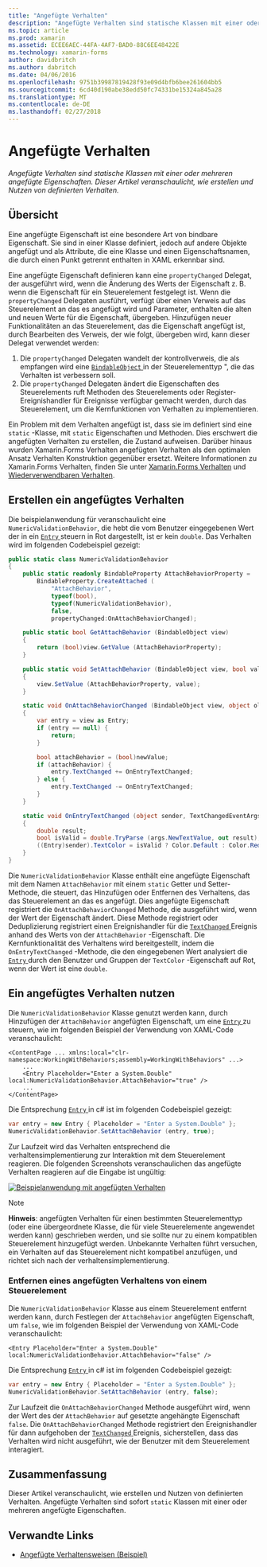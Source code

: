 ```yaml
---
title: "Angefügte Verhalten"
description: "Angefügte Verhalten sind statische Klassen mit einer oder mehreren angefügte Eigenschaften. Dieser Artikel veranschaulicht, wie erstellen und Nutzen von definierten Verhalten."
ms.topic: article
ms.prod: xamarin
ms.assetid: ECEE6AEC-44FA-4AF7-BAD0-88C6EE48422E
ms.technology: xamarin-forms
author: davidbritch
ms.author: dabritch
ms.date: 04/06/2016
ms.openlocfilehash: 9751b39987819428f93e09d4bfb6bee261604bb5
ms.sourcegitcommit: 6cd40d190abe38edd50fc74331be15324a845a28
ms.translationtype: MT
ms.contentlocale: de-DE
ms.lasthandoff: 02/27/2018
---
```

# <a name="attached-behaviors"></a>Angefügte Verhalten

_Angefügte Verhalten sind statische Klassen mit einer oder mehreren angefügte Eigenschaften. Dieser Artikel veranschaulicht, wie erstellen und Nutzen von definierten Verhalten._

## <a name="overview"></a>Übersicht

Eine angefügte Eigenschaft ist eine besondere Art von bindbare Eigenschaft. Sie sind in einer Klasse definiert, jedoch auf andere Objekte angefügt und als Attribute, die eine Klasse und einen Eigenschaftsnamen, die durch einen Punkt getrennt enthalten in XAML erkennbar sind.

Eine angefügte Eigenschaft definieren kann eine `propertyChanged` Delegat, der ausgeführt wird, wenn die Änderung des Werts der Eigenschaft z. B. wenn die Eigenschaft für ein Steuerelement festgelegt ist. Wenn die `propertyChanged` Delegaten ausführt, verfügt über einen Verweis auf das Steuerelement an das es angefügt wird und Parameter, enthalten die alten und neuen Werte für die Eigenschaft, übergeben. Hinzufügen neuer Funktionalitäten an das Steuerelement, das die Eigenschaft angefügt ist, durch Bearbeiten des Verweis, der wie folgt, übergeben wird, kann dieser Delegat verwendet werden:

1. Die `propertyChanged` Delegaten wandelt der kontrollverweis, die als empfangen wird eine [ `BindableObject` ](https://developer.xamarin.com/api/type/Xamarin.Forms.BindableObject/)in der Steuerelementtyp ", die das Verhalten ist verbessern soll.
1. Die `propertyChanged` Delegaten ändert die Eigenschaften des Steuerelements ruft Methoden des Steuerelements oder Register-Ereignishandler für Ereignisse verfügbar gemacht werden, durch das Steuerelement, um die Kernfunktionen von Verhalten zu implementieren.

Ein Problem mit dem Verhalten angefügt ist, dass sie im definiert sind eine `static` -Klasse, mit `static` Eigenschaften und Methoden. Dies erschwert die angefügten Verhalten zu erstellen, die Zustand aufweisen. Darüber hinaus wurden Xamarin.Forms Verhalten angefügten Verhalten als den optimalen Ansatz Verhalten Konstruktion gegenüber ersetzt. Weitere Informationen zu Xamarin.Forms Verhalten, finden Sie unter [Xamarin.Forms Verhalten](~/xamarin-forms/app-fundamentals/behaviors/creating.md) und [Wiederverwendbaren Verhalten](~/xamarin-forms/app-fundamentals/behaviors/reusable/index.md).

## <a name="creating-an-attached-behavior"></a>Erstellen ein angefügtes Verhalten

Die beispielanwendung für veranschaulicht eine `NumericValidationBehavior`, die hebt die vom Benutzer eingegebenen Wert der in ein [ `Entry` ](https://developer.xamarin.com/api/type/Xamarin.Forms.Entry/) steuern in Rot dargestellt, ist er kein `double`. Das Verhalten wird im folgenden Codebeispiel gezeigt:

```csharp
public static class NumericValidationBehavior
{
    public static readonly BindableProperty AttachBehaviorProperty =
        BindableProperty.CreateAttached (
            "AttachBehavior",
            typeof(bool),
            typeof(NumericValidationBehavior),
            false,
            propertyChanged:OnAttachBehaviorChanged);

    public static bool GetAttachBehavior (BindableObject view)
    {
        return (bool)view.GetValue (AttachBehaviorProperty);
    }

    public static void SetAttachBehavior (BindableObject view, bool value)
    {
        view.SetValue (AttachBehaviorProperty, value);
    }

    static void OnAttachBehaviorChanged (BindableObject view, object oldValue, object newValue)
    {
        var entry = view as Entry;
        if (entry == null) {
            return;
        }

        bool attachBehavior = (bool)newValue;
        if (attachBehavior) {
            entry.TextChanged += OnEntryTextChanged;
        } else {
            entry.TextChanged -= OnEntryTextChanged;
        }
    }

    static void OnEntryTextChanged (object sender, TextChangedEventArgs args)
    {
        double result;
        bool isValid = double.TryParse (args.NewTextValue, out result);
        ((Entry)sender).TextColor = isValid ? Color.Default : Color.Red;
    }
}
```

Die `NumericValidationBehavior` Klasse enthält eine angefügte Eigenschaft mit dem Namen `AttachBehavior` mit einem `static` Getter und Setter-Methode, die steuert, das Hinzufügen oder Entfernen des Verhaltens, das das Steuerelement an das es angefügt. Dies angefügte Eigenschaft registriert die `OnAttachBehaviorChanged` Methode, die ausgeführt wird, wenn der Wert der Eigenschaft ändert. Diese Methode registriert oder Deduplizierung registriert einen Ereignishandler für die [ `TextChanged` ](https://developer.xamarin.com/api/event/Xamarin.Forms.Entry.TextChanged/) Ereignis anhand des Werts von der `AttachBehavior` -Eigenschaft. Die Kernfunktionalität des Verhaltens wird bereitgestellt, indem die `OnEntryTextChanged` -Methode, die den eingegebenen Wert analysiert die [ `Entry` ](https://developer.xamarin.com/api/type/Xamarin.Forms.Entry/) durch den Benutzer und Gruppen der `TextColor` -Eigenschaft auf Rot, wenn der Wert ist eine `double`.

## <a name="consuming-an-attached-behavior"></a>Ein angefügtes Verhalten nutzen

Die `NumericValidationBehavior` Klasse genutzt werden kann, durch Hinzufügen der `AttachBehavior` angefügten Eigenschaft, um eine [ `Entry` ](https://developer.xamarin.com/api/type/Xamarin.Forms.Entry/) zu steuern, wie im folgenden Beispiel der Verwendung von XAML-Code veranschaulicht:

```xaml
<ContentPage ... xmlns:local="clr-namespace:WorkingWithBehaviors;assembly=WorkingWithBehaviors" ...>
    ...
    <Entry Placeholder="Enter a System.Double" local:NumericValidationBehavior.AttachBehavior="true" />
    ...
</ContentPage>
```

Die Entsprechung [ `Entry` ](https://developer.xamarin.com/api/type/Xamarin.Forms.Entry/) in c# ist im folgenden Codebeispiel gezeigt:

```csharp
var entry = new Entry { Placeholder = "Enter a System.Double" };
NumericValidationBehavior.SetAttachBehavior (entry, true);
```

Zur Laufzeit wird das Verhalten entsprechend die verhaltensimplementierung zur Interaktion mit dem Steuerelement reagieren. Die folgenden Screenshots veranschaulichen das angefügte Verhalten reagieren auf die Eingabe ist ungültig:

[ ![](attached-images/screenshots-sml.png "Beispielanwendung mit angefügten Verhalten")](attached-images/screenshots.png "Beispielanwendung mit angefügten Verhalten")

> [!NOTE]
> **Hinweis**: angefügten Verhalten für einen bestimmten Steuerelementtyp (oder eine übergeordnete Klasse, die für viele Steuerelemente angewendet werden kann) geschrieben werden, und sie sollte nur zu einem kompatiblen Steuerelement hinzugefügt werden. Unbekannte Verhalten führt versuchen, ein Verhalten auf das Steuerelement nicht kompatibel anzufügen, und richtet sich nach der verhaltensimplementierung.

### <a name="removing-an-attached-behavior-from-a-control"></a>Entfernen eines angefügten Verhaltens von einem Steuerelement

Die `NumericValidationBehavior` Klasse aus einem Steuerelement entfernt werden kann, durch Festlegen der `AttachBehavior` angefügten Eigenschaft, um `false`, wie im folgenden Beispiel der Verwendung von XAML-Code veranschaulicht:

```xaml
<Entry Placeholder="Enter a System.Double" local:NumericValidationBehavior.AttachBehavior="false" />
```

Die Entsprechung [ `Entry` ](https://developer.xamarin.com/api/type/Xamarin.Forms.Entry/) in c# ist im folgenden Codebeispiel gezeigt:

```csharp
var entry = new Entry { Placeholder = "Enter a System.Double" };
NumericValidationBehavior.SetAttachBehavior (entry, false);
```

Zur Laufzeit die `OnAttachBehaviorChanged` Methode ausgeführt wird, wenn der Wert des der `AttachBehavior` auf gesetzte angehängte Eigenschaft `false`. Die `OnAttachBehaviorChanged` Methode registriert den Ereignishandler für dann aufgehoben der [ `TextChanged` ](https://developer.xamarin.com/api/event/Xamarin.Forms.Entry.TextChanged/) Ereignis, sicherstellen, dass das Verhalten wird nicht ausgeführt, wie der Benutzer mit dem Steuerelement interagiert.

## <a name="summary"></a>Zusammenfassung

Dieser Artikel veranschaulicht, wie erstellen und Nutzen von definierten Verhalten. Angefügte Verhalten sind sofort `static` Klassen mit einer oder mehreren angefügte Eigenschaften.


## <a name="related-links"></a>Verwandte Links

- [Angefügte Verhaltensweisen (Beispiel)](https://developer.xamarin.com/samples/xamarin-forms/behaviors/attachednumericvalidationbehavior/)
